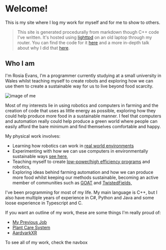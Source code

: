 
# Welcome!

This is my site where I log my work for myself and for me to show to others.

>This site is generated procedurally from markdown though C++ code I've written. It's hosted using [lighttpd](https://www.lighttpd.net/) on an old laptop through my router. You can find the code for it [here](https://github.com/Wil-Ro/Blog) and a more in-depth talk about why I did that [here](/ThisSite.html).

## Who I am

I'm Rosia Evans, I'm a programmer currently studying at a small university in Wales whilst teaching myself to create robots and exploring how we can use them to create a sustainable way for us to live beyond food scarcity.


![image of me](profile.jpeg)


Most of my interests lie in using robotics and computers in farming and the creation of code that uses as little energy as possible, exploring how they could help produce more food in a sustainable manner. I feel that computers and automation really could help produce a green
world where people can easily afford the bare minimum and find themselves comfortable and happy.

My physical work involves:

- Learning how robotics can work in [real world environments](SailBot.html)
- Experimenting with how we can use computers in environmentally sustainable ways [see here](Permacomputing.html),
- Teaching myself to create [low-power/high efficiency programs](ThisSite.html) and robotics,
- Exploring ideas behind farming automation and how we can produce more food whilst keeping our methods sustainable, becoming an active member of communities such as [GOAT](https://goatech.org/) and [TwistedFields,](https://community.twistedfields.com/t/welcome-to-the-twisted-fields-community-forum/7)

I've been programming for most of my life. My main language is C++, but I also have multiple years of experience in C#, Python and Java and some loose experience in Typescript and C.

If you want an outline of my work, these are some things I'm really proud of:
- [My Previous Job](SBSWork.html)
- [Plant Care System](PlantSystem.html)
- [AardvarkXR](Aardvark.html)

To see all of my work, check the navbox
